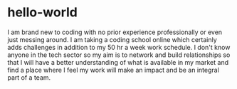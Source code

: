 # hello-world
I am brand new to coding with no prior experience professionally or even just messing around. I am taking a coding school online which certainly adds challenges in addition to my 50 hr a week work schedule. I don't know anyone in the tech sector so my aim is to network and build relationships so that I will have a better understanding of what is available in my market and find a place where I feel my work will make an impact and be an integral part of a team. 

